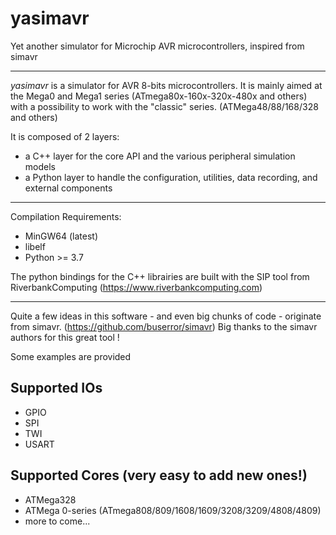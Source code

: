 # yasimavr
Yet another simulator for Microchip AVR microcontrollers, inspired from simavr

------------

_yasimavr_ is a simulator for AVR 8-bits microcontrollers.
It is mainly aimed at the Mega0 and Mega1 series (ATmega80x-160x-320x-480x and others)
with a possibility to work with the "classic" series. (ATMega48/88/168/328 and others)

It is composed of 2 layers:
- a C++ layer for the core API and the various peripheral simulation models
- a Python layer to handle the configuration, utilities, data recording, and external
components

------------
Compilation Requirements:
- MinGW64 (latest)
- libelf
- Python >= 3.7

The python bindings for the C++ librairies are built with the SIP tool from RiverbankComputing
(https://www.riverbankcomputing.com)

------------
Quite a few ideas in this software - and even big chunks of code - originate from simavr.
(https://github.com/buserror/simavr)
Big thanks to the simavr authors for this great tool !

Some examples are provided 

Supported IOs
--------------
- GPIO
- SPI
- TWI
- USART

Supported Cores (very easy to add new ones!)
--------------
+ ATMega328
+ ATMega 0-series (ATmega808/809/1608/1609/3208/3209/4808/4809)
+ more to come...
